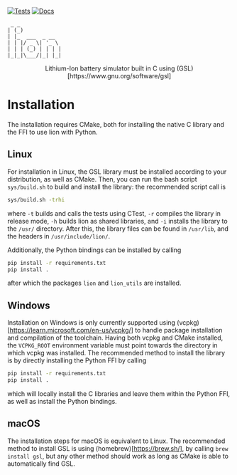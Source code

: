 [![Tests](https://github.com/case-ev/lion/actions/workflows/testing.yml/badge.svg)](https://github.com/case-ev/lion/actions/workflows/testing.yml)
[![Docs](https://github.com/case-ev/lion/actions/workflows/mdbook-pages.yml/badge.svg)](https://github.com/case-ev/lion/actions/workflows/mdbook-pages.yml)

```
 _ _
| (_)
| |_  ___  _ __
| | |/ _ \| '_ \
| | | (_) | | | |
|_|_|\___/|_| |_|

```


<!-- Lithium-Ion battery simulator built in C using (GSL)[https://www.gnu.org/software/gsl] -->
<p align="center">
Lithium-Ion battery simulator built in C using (GSL)[https://www.gnu.org/software/gsl]
</p>

# Installation
The installation requires CMake, both for installing the native C library and the FFI to use lion with Python.
## Linux
For installation in Linux, the GSL library must be installed according to your distribution, as well as CMake. Then, you can run the bash script `sys/build.sh` to build and install the library: the recommended script call is
```bash
sys/build.sh -trhi
```
where `-t` builds and calls the tests using CTest, `-r` compiles the library in release mode, `-h` builds lion as shared libraries, and `-i` installs the library to the `/usr/` directory. After this, the library files can be found in `/usr/lib`, and the headers in `/usr/include/lion/`.

Additionally, the Python bindings can be installed by calling
```bash
pip install -r requirements.txt
pip install .
```
after which the packages `lion` and `lion_utils` are installed.

## Windows
Installation on Windows is only currently supported using (vcpkg)[https://learn.microsoft.com/en-us/vcpkg/] to handle package installation and compilation of the toolchain. Having both vcpkg and CMake installed, the `VCPKG_ROOT` environment variable must point towards the directory in which vcpkg was installed. The recommended method to install the library is by directly installing the Python FFI by calling
```bat
pip install -r requirements.txt
pip install .
```
which will locally install the C libraries and leave them within the Python FFI, as well as install the Python bindings.

## macOS
The installation steps for macOS is equivalent to Linux. The recommended method to install GSL is using (homebrew)[https://brew.sh/], by calling `brew install gsl`, but any other method should work as long as CMake is able to automatically find GSL.

